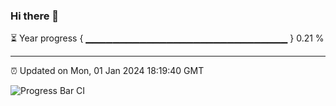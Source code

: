 ### Hi there 👋

⏳ Year progress { ▁▁▁▁▁▁▁▁▁▁▁▁▁▁▁▁▁▁▁▁▁▁▁▁▁▁▁▁▁▁ } 0.21 %

---

⏰ Updated on Mon, 01 Jan 2024 18:19:40 GMT

![Progress Bar CI](https://github.com/liununu/liununu/workflows/Progress%20Bar%20CI/badge.svg)
